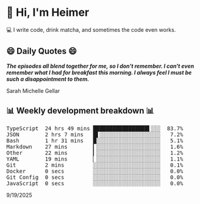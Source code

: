 # 👋 Hi, I'm Heimer

💻 I write code, drink matcha, and sometimes the code even works.

## 😄 Daily Quotes 😄

_**The episodes all blend together for me, so I don't remember. I can't even remember what I had for breakfast this morning. I always feel I must be such a disappointment to them.**_

Sarah Michelle Gellar



## 📊 Weekly development breakdown 📊

<pre>TypeScript  24 hrs 49 mins █████████████████▌░░░  83.7%
JSON        2 hrs 7 mins   █▌░░░░░░░░░░░░░░░░░░░   7.2%
Bash        1 hr 31 mins   █░░░░░░░░░░░░░░░░░░░░   5.1%
Markdown    27 mins        ▎░░░░░░░░░░░░░░░░░░░░   1.6%
Other       22 mins        ▎░░░░░░░░░░░░░░░░░░░░   1.2%
YAML        19 mins        ▏░░░░░░░░░░░░░░░░░░░░   1.1%
Git         2 mins         ░░░░░░░░░░░░░░░░░░░░░   0.1%
Docker      0 secs         ░░░░░░░░░░░░░░░░░░░░░   0.0%
Git Config  0 secs         ░░░░░░░░░░░░░░░░░░░░░   0.0%
JavaScript  0 secs         ░░░░░░░░░░░░░░░░░░░░░   0.0%</pre>

9/19/2025